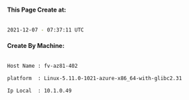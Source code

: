 
   
#### This Page Create at:

```bash

2021-12-07 - 07:37:11 UTC

```

#### Create By Machine:

```bash

Host Name : fv-az81-402

platform  : Linux-5.11.0-1021-azure-x86_64-with-glibc2.31

Ip Local  : 10.1.0.49

```

